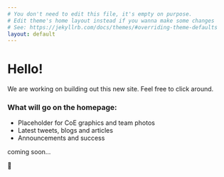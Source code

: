 ```yaml
---
# You don't need to edit this file, it's empty on purpose.
# Edit theme's home layout instead if you wanna make some changes
# See: https://jekyllrb.com/docs/themes/#overriding-theme-defaults
layout: default
---
```


# Hello!

We are working on building out this new site. Feel free to click around.

### What will go on the homepage:

- Placeholder for CoE graphics and team photos
- Latest tweets, blogs and articles
- Announcements and success

coming soon...

:fox_face:
